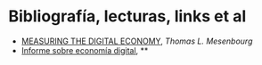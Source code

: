 # Bibliografía, lecturas, links et al

- [MEASURING THE DIGITAL ECONOMY](https://www.census.gov/content/dam/Census/library/working-papers/2001/econ/umdigital.pdf), *Thomas L. Mesenbourg*
- [Informe sobre economía digital](https://unctad.org/system/files/official-document/der2019_es.pdf), **